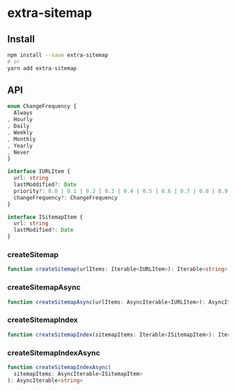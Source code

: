 # extra-sitemap

## Install

```sh
npm install --save extra-sitemap
# or
yarn add extra-sitemap
```

## API

```ts
enum ChangeFrequency {
  Always
, Hourly
, Daily
, Weekly
, Monthly
, Yearly
, Never
}

interface IURLItem {
  url: string
  lastModdified?: Date
  priority?: 0.0 | 0.1 | 0.2 | 0.3 | 0.4 | 0.5 | 0.6 | 0.7 | 0.8 | 0.9 | 1.0
  changeFrequency?: ChangeFrequency
}

interface ISitemapItem {
  url: string
  lastModified?: Date
}
```

### createSitemap

```ts
function createSitemap(urlItems: Iterable<IURLItem>): Iterable<string>
```

### createSitemapAsync

```ts
function createSitemapAsync(urlItems: AsyncIterable<IURLItem>): AsyncIterable<string>
```

### createSitemapIndex

```ts
function createSitemapIndex(sitemapItems: Iterable<ISitemapItem>): Iterable<string>
```

### createSitemapIndexAsync

```ts
function createSitemapIndexAsync(
  sitemapItems: AsyncIterable<ISitemapItem>
): AsyncIterable<string>
```
